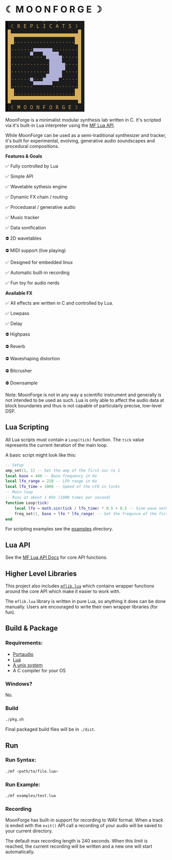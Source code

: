 # ☾ M O O N F O R G E ☽
![mf_logo](doc/mf.png)

MoonForge is a minimalist modular synthesis lab written in C. It's scripted via it's built-in Lua interpreter using the [MF Lua API](doc/API.md). 

While MoonForge can be used as a semi-traditional synthesizer and tracker, it's built for experimental, evolving, generative audio soundscapes and procedural compositions. 

**Features & Goals**

✅ Fully controlled by Lua

✅ Simple API

✅ Wavetable sythesis engine

✅ Dynamic FX chain / routing

✅ Proceduaral / generative audio

✅ Music tracker

✅ Data sonification

⛔ 2D wavetables

⛔ MIDI support (live playing)

✅ Designed for embedded linux

✅ Automatic built-in recording

✅ Fun toy for audio nerds

**Available FX**

✅ All effects are written in C and controlled by Lua.

✅ Lowpass

✅ Delay

⛔ Highpass

⛔ Reverb

⛔ Waveshaping distortion

⛔ Bitcrusher

⛔ Downsample

Note: MoonForge is not in any way a scientific instrument and generally is not intended to be used as such. Lua is only able to affect the audio data at block boundaries and thus is not capable of particularly precise, low-level DSP. 

## Lua Scripting
All Lua scripts must contain a `Loop(tick)` function. The `tick` value represents the current iteration of the main loop. 

A basic script might look like this:
```lua
-- Setup
amp_set(1, 1) -- Set the amp of the first osc to 1
local base = 440 -- Base frequency in Hz
local lfo_range = 229 -- LFO range in Hz
local lfo_time = 1000 -- Speed of the LFO in ticks
-- Main loop
-- Runs at about 1 KHz (1000 times per second)
function Loop(tick)
    local lfo = math.sin(tick / lfo_time) * 0.5 + 0.5 -- Sine wave normalized to 0->1
    freq_set(1, base + lfo * lfo_range) -- Set the frequnce of the first osc using the LFO
end
```

For scripting examples see the [examples](examples) directory.

## Lua API
See the [MF Lua API Docs](doc/API.md) for core API functions.

## Higher Level Libraries
This project also includes [`mflib.lua`](lua_include/mflib.lua) which contains wrapper functions around the core API which make it easier to work with. 

The `mflib.lua` library is written in pure Lua, so anything it does can be done manually. Users are encouraged to write their own wrapper libraries (for fun). 

## Build & Package
### Requirements:
- [Portaudio](https://www.portaudio.com/)
- [Lua](https://www.lua.org/)
- [A unix system](https://btxx.org/public/images/unix.gif)
- A C compiler for your OS

### Windows?
No.

### Build
```bash
./pkg.sh
```

Final packaged build files will be in `./dist`.

## Run

### Run Syntax:
```bash
./mf <path/to/file.lua>
```

### Run Example:
```bash
./mf examples/test.lua
```

### Recording
MoonForge has built-in support for recording to WAV format. When a track is ended with the `exit()` API call a recording of your audio will be saved to your current directory. 

The default max recording length is 240 seconds. When this limit is reached, the current recording will be written and a new one will start automatically. 
